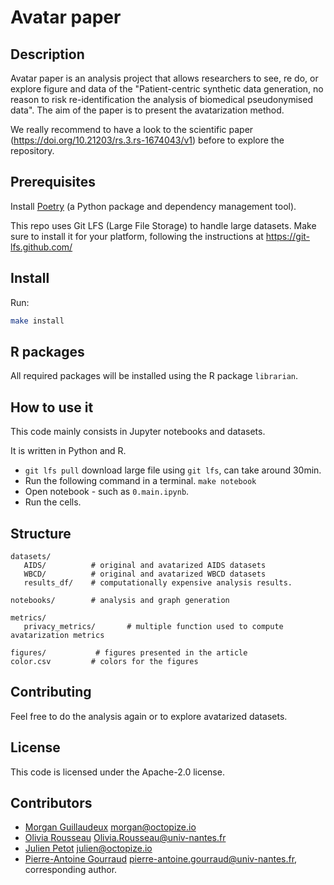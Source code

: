 # Avatar paper

## Description

Avatar paper is an analysis project that allows researchers to see, re do, or explore figure and data of the "Patient-centric synthetic data generation, no reason to risk re-identification the analysis of biomedical  pseudonymised data".
The aim of the paper is to present the avatarization method.

We really recommend to have a look to the scientific paper (https://doi.org/10.21203/rs.3.rs-1674043/v1) before to explore the repository.

## Prerequisites

Install [Poetry](https://python-poetry.org/) (a Python package and dependency management tool).

This repo uses Git LFS (Large File Storage) to handle large datasets. Make sure to install it for your platform, following the instructions at https://git-lfs.github.com/

## Install

Run:

```bash
make install
```

## R packages

All required packages will be installed using the R package `librarian`.

## How to use it

This code mainly consists in Jupyter notebooks and datasets.

It is written in Python and R.

- `git lfs pull` download large file using `git lfs`, can take around 30min.
- Run the following command in a terminal.  `make notebook`
- Open notebook - such as `0.main.ipynb`.
- Run the cells.

## Structure

```
datasets/
   AIDS/          # original and avatarized AIDS datasets
   WBCD/          # original and avatarized WBCD datasets
   results_df/    # computationally expensive analysis results.

notebooks/        # analysis and graph generation

metrics/
   privacy_metrics/       # multiple function used to compute avatarization metrics

figures/           # figures presented in the article
color.csv         # colors for the figures
```

## Contributing

Feel free to do the analysis again or to explore avatarized datasets.

## License

This code is licensed under the Apache-2.0 license.

## Contributors

- [Morgan Guillaudeux](https://github.com/mguillaudeux) morgan@octopize.io
- [Olivia Rousseau](https://github.com/oliviarousseau) Olivia.Rousseau@univ-nantes.fr 
- [Julien Petot](https://github.com/jpetot) julien@octopize.io
- [Pierre-Antoine Gourraud](https://github.com/gourraud) pierre-antoine.gourraud@univ-nantes.fr, corresponding author.
